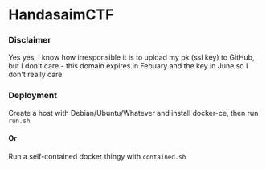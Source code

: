 # HandasaimCTF

### Disclaimer
Yes yes, i know how irresponsible it is to upload my pk (ssl key) to GitHub, but I don't care - this domain expires in Febuary and the key in June so I don't really care

### Deployment
Create a host with Debian/Ubuntu/Whatever and install docker-ce, then run `run.sh`

#### Or
Run a self-contained docker thingy with `contained.sh`